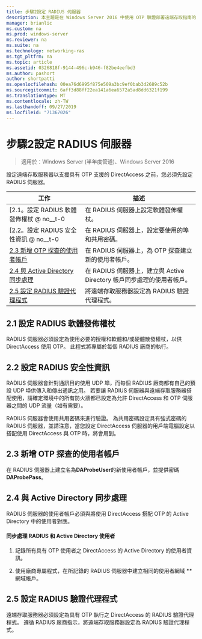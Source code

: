 ```yaml
---
title: 步驟2設定 RADIUS 伺服器
description: 本主題是在 Windows Server 2016 中使用 OTP 驗證部署遠端存取指南的一部分。
manager: brianlic
ms.custom: na
ms.prod: windows-server
ms.reviewer: na
ms.suite: na
ms.technology: networking-ras
ms.tgt_pltfrm: na
ms.topic: article
ms.assetid: 0326818f-9144-496c-b946-f82be4eefbd3
ms.author: pashort
author: shortpatti
ms.openlocfilehash: 00ea76d6995f875e509a3bc9ef0bab3d2689c52b
ms.sourcegitcommit: 6aff3d88ff22ea141a6ea6572a5ad8dd6321f199
ms.translationtype: MT
ms.contentlocale: zh-TW
ms.lasthandoff: 09/27/2019
ms.locfileid: "71367026"
---
```

# <a name="step-2-configure-the-radius-server"></a>步驟2設定 RADIUS 伺服器

>適用於：Windows Server (半年度管道)、Windows Server 2016

設定遠端存取服務器以支援具有 OTP 支援的 DirectAccess 之前，您必須先設定 RADIUS 伺服器。  
  
|工作|描述|  
|----|--------|  
|[2.1。設定 RADIUS 軟體發佈權杖 @ no__t-0|在 RADIUS 伺服器上設定軟體發佈權杖。|  
|[2.2。設定 RADIUS 安全性資訊 @ no__t-0|在 RADIUS 伺服器上，設定要使用的埠和共用密碼。|  
|[2.3 新增 OTP 探查的使用者帳戶](#BKMK_Probe)|在 RADIUS 伺服器上，為 OTP 探查建立新的使用者帳戶。|  
|[2.4 與 Active Directory 同步處理](#BKMK_Active)|在 RADIUS 伺服器上，建立與 Active Directory 帳戶同步處理的使用者帳戶。|  
|[2.5 設定 RADIUS 驗證代理程式](#BKMK_AuthAgent)|將遠端存取服務器設定為 RADIUS 驗證代理程式。|  
  
## <a name="BKMK_1.1"></a>2.1 設定 RADIUS 軟體發佈權杖  
RADIUS 伺服器必須設定為使用必要的授權和軟體和/或硬體散發權杖，以供 DirectAccess 使用 OTP。 此程式將專屬於每個 RADIUS 廠商的執行。  
  
## <a name="BKMK_1.2"></a>2.2 設定 RADIUS 安全性資訊  
RADIUS 伺服器會針對通訊目的使用 UDP 埠，而每個 RADIUS 廠商都有自己的預設 UDP 埠供傳入和傳出通訊之用。 若要讓 RADIUS 伺服器與遠端存取服務器搭配使用，請確定環境中的所有防火牆都已設定為允許 DirectAccess 和 OTP 伺服器之間的 UDP 流量（如有需要）。  
  
RADIUS 伺服器會使用共用密碼來進行驗證。 為共用密碼設定具有強式密碼的 RADIUS 伺服器，並請注意，當您設定 DirectAccess 伺服器的用戶端電腦設定以搭配使用 DirectAccess 與 OTP 時，將會用到。  
  
## <a name="BKMK_Probe"></a>2.3 新增 OTP 探查的使用者帳戶  
在 RADIUS 伺服器上建立名為**DAProbeUser**的新使用者帳戶，並提供密碼**DAProbePass**。  
  
## <a name="BKMK_Active"></a>2.4 與 Active Directory 同步處理  
RADIUS 伺服器的使用者帳戶必須與將使用 DirectAccess 搭配 OTP 的 Active Directory 中的使用者對應。  
  
#### <a name="to-synchronize-the-radius-and-active-directory-users"></a>同步處理 RADIUS 和 Active Directory 使用者  
  
1.  記錄所有具有 OTP 使用者之 DirectAccess 的 Active Directory 的使用者資訊。  
  
2.  使用廠商專屬程式，在所記錄的 RADIUS 伺服器中建立相同的使用者網域 **\** 網域帳戶。  
  
## <a name="BKMK_AuthAgent"></a>2.5 設定 RADIUS 驗證代理程式  
遠端存取服務器必須設定為具有 OTP 執行之 DirectAccess 的 RADIUS 驗證代理程式。 遵循 RADIUS 廠商指示，將遠端存取服務器設定為 RADIUS 驗證代理程式。  
  


